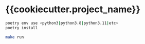 # {{cookiecutter.project_name}}

```bash
poetry env use <python3|python3.8|python3.11|etc>
poetry install
```

```bash
make run
```
